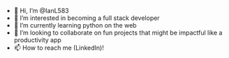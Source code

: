 - 👋 Hi, I’m @IanL583
- 👀 I’m interested in becoming a full stack developer
- 🌱 I’m currently learning python on the web
- 💞️ I’m looking to collaborate on fun projects that might be impactful like a productivity app
- 📫 How to reach me (LinkedIn)!

<!---
IanL583/IanL583 is a ✨ special ✨ repository because its `README.md` (this file) appears on your GitHub profile.
You can click the Preview link to take a look at your changes.
--->
